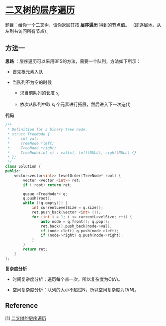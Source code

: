 # [二叉树的层序遍历](https://leetcode-cn.com/problems/binary-tree-level-order-traversal/)

题目：给你一个二叉树，请你返回其按 **层序遍历** 得到的节点值。 （即逐层地，从左到右访问所有节点）。



## 方法一

**思路** ：层序遍历可以采用BFS的方法，需要一个队列，方法如下所示：

- 首先根元素入队

- 当队列不为空的时候

  - 求当前队列的长度 $s_i$

  - 依次从队列中取 $s_i$ 个元素进行拓展，然后进入下一次迭代

**代码**

```C++
/**
 * Definition for a binary tree node.
 * struct TreeNode {
 *     int val;
 *     TreeNode *left;
 *     TreeNode *right;
 *     TreeNode(int x) : val(x), left(NULL), right(NULL) {}
 * };
 */
class Solution {
public:
    vector<vector<int>> levelOrder(TreeNode* root) {
        vector <vector <int>> ret;
        if (!root) return ret;

        queue <TreeNode*> q;
        q.push(root);
        while (!q.empty()) {
            int currentLevelSize = q.size();
            ret.push_back(vector <int> ());
            for (int i = 1; i <= currentLevelSize; ++i) {
                auto node = q.front(); q.pop();
                ret.back().push_back(node->val);
                if (node->left) q.push(node->left);
                if (node->right) q.push(node->right);
            }
        }
        return ret;
    }
};

```



**复杂度分析**

* 时间复杂度分析：遍历每个点一次，所以复杂度为$O(N)$。

* 空间复杂度分析：队列的大小不超过N，所以空间复杂度为$O(N)$。

  

## Reference

[1] [二叉树的层序遍历](https://leetcode-cn.com/problems/binary-tree-level-order-traversal/solution/er-cha-shu-de-ceng-xu-bian-li-by-leetcode-solution/)



